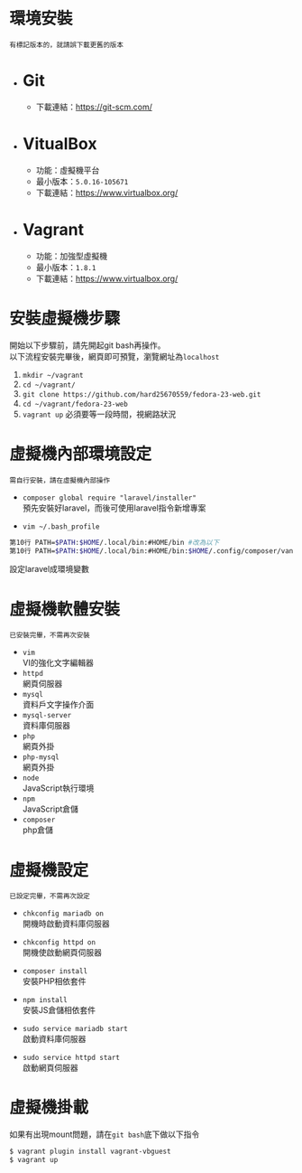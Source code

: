 # 環境安裝<br>
`有標記版本的，就請誤下載更舊的版本`

* # Git
   * 下載連結：https://git-scm.com/

* # VitualBox
    * 功能：虛擬機平台
    * 最小版本：`5.0.16-105671`
    * 下載連結：https://www.virtualbox.org/

* # Vagrant
    * 功能：加強型虛擬機
    * 最小版本：`1.8.1`
    * 下載連結：https://www.virtualbox.org/


# 安裝虛擬機步驟<br>
開始以下步驟前，請先開起git bash再操作。<br>
以下流程安裝完畢後，網頁即可預覽，瀏覽網址為`localhost`  
1. `mkdir ~/vagrant`  
2. `cd ~/vagrant/`  
3. `git clone https://github.com/hard25670559/fedora-23-web.git`  
4. `cd ~/vagrant/fedora-23-web`  
5. `vagrant up` 必須要等一段時間，視網路狀況  

# 虛擬機內部環境設定<br>
`需自行安裝，請在虛擬機內部操作`

* `composer global require "laravel/installer"`  
預先安裝好laravel，而後可使用laravel指令新增專案

* `vim ~/.bash_profile`<br>

```bash
第10行 PATH=$PATH:$HOME/.local/bin:#HOME/bin #改為以下
第10行 PATH=$PATH:$HOME/.local/bin:#HOME/bin:$HOME/.config/composer/vandor/laravel/installer
```

設定laravel成環境變數

# 虛擬機軟體安裝 <br>
`已安裝完畢，不需再次安裝`
* `vim`<br>
VI的強化文字編輯器  
* `httpd`<br>
網頁伺服器  
* `mysql`<br>
資料戶文字操作介面  
* `mysql-server`<br>
資料庫伺服器  
* `php`<br>
網頁外掛  
* `php-mysql`<br>
網頁外掛  
* `node`<br>
JavaScript執行環境  
* `npm`<br>
JavaScript倉儲  
* `composer`<br>
php倉儲  

# 虛擬機設定<br>
`已設定完畢，不需再次設定`

* `chkconfig mariadb on`<br>
開機時啟動資料庫伺服器

* `chkconfig httpd on`<br>
開機使啟動網頁伺服器

* `composer install`<br>
安裝PHP相依套件<br>

* `npm install`<br>
安裝JS倉儲相依套件

* `sudo service mariadb start`<br>
啟動資料庫伺服器

* `sudo service httpd start`<br>
啟動網頁伺服器

# 虛擬機掛載
如果有出現mount問題，請在`git bash`底下做以下指令

```bash
$ vagrant plugin install vagrant-vbguest
$ vagrant up
```
